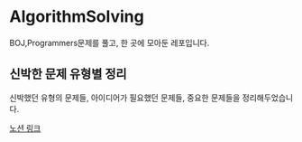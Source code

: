 # AlgorithmSolving
BOJ,Programmers문제를 풀고, 한 곳에 모아둔 레포입니다.


## 신박한 문제 유형별 정리
신박했던 유형의 문제들, 아이디어가 필요했던 문제들, 중요한 문제들을 정리해두었습니다.

[노션 링크](https://bottlenose-daphne-6cb.notion.site/18e8d7f83371446aab45b2fd19e1053a)


